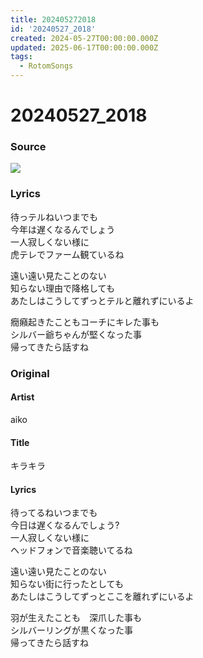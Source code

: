 ```yaml
---
title: 202405272018
id: '20240527_2018'
created: 2024-05-27T00:00:00.000Z
updated: 2025-06-17T00:00:00.000Z
tags:
  - RotomSongs
---
```

# 20240527_2018

### Source

![](https://x.com/Starlystrongest/status/1795051900041117967)
### Lyrics

待っテルねいつまでも  
今年は遅くなるんでしょう  
一人寂しくない様に  
虎テレでファーム観ているね  

遠い遠い見たことのない  
知らない理由で降格しても  
あたしはこうしてずっとテルと離れずにいるよ  

癇癪起きたこともコーチにキレた事も  
シルバー爺ちゃんが堅くなった事  
帰ってきたら話すね  

### Original

#### Artist

aiko

#### Title

キラキラ

#### Lyrics

待ってるねいつまでも  
今日は遅くなるんでしょう?  
一人寂しくない様に  
ヘッドフォンで音楽聴いてるね  
  
遠い遠い見たことのない  
知らない街に行ったとしても  
あたしはこうしてずっとここを離れずにいるよ  
  
羽が生えたことも　深爪した事も  
シルバーリングが黒くなった事  
帰ってきたら話すね  


